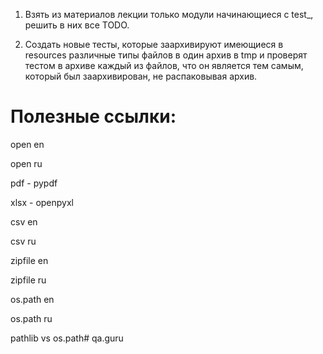 1. Взять из материалов лекции только модули начинающиеся с test_, решить в них все TODO.



2. Создать новые тесты, которые заархивируют имеющиеся в resources различные типы файлов в один архив в tmp и проверят тестом в архиве каждый из файлов, что он является тем самым, который был заархивирован, не распаковывая архив.

# Полезные ссылки:

open en

open ru

pdf - pypdf

xlsx - openpyxl

csv en

csv ru

zipfile en

zipfile ru

os.path en

os.path ru

pathlib vs os.path# qa.guru
